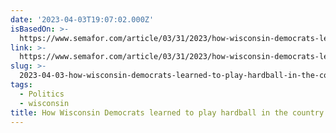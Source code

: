```yaml
---
date: '2023-04-03T19:07:02.000Z'
isBasedOn: >-
  https://www.semafor.com/article/03/31/2023/how-wisconsin-democrats-learned-to-play-hardball-in-the-countrys-biggest-judicial-election
link: >-
  https://www.semafor.com/article/03/31/2023/how-wisconsin-democrats-learned-to-play-hardball-in-the-countrys-biggest-judicial-election
slug: >-
  2023-04-03-how-wisconsin-democrats-learned-to-play-hardball-in-the-countrys-biggest-j
tags:
  - Politics
  - wisconsin
title: How Wisconsin Democrats learned to play hardball in the country's biggest j
---
```


